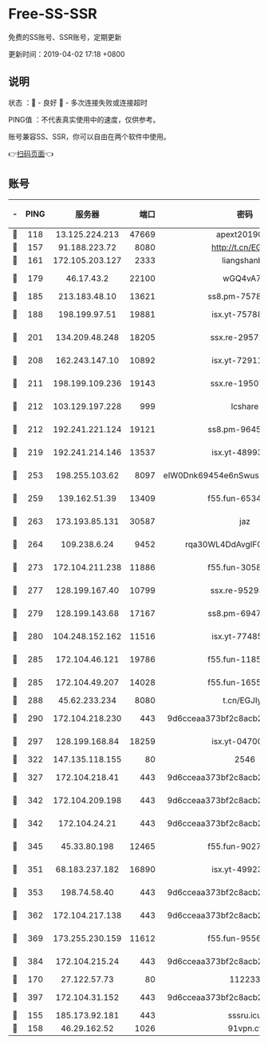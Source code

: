 # Free-SS-SSR

免费的SS账号、SSR账号，定期更新

更新时间：2019-04-02 17:18 +0800

## 说明

状态     ：🙂 - 良好 🙁 - 多次连接失败或连接超时

PING值   ：不代表真实使用中的速度，仅供参考。

账号兼容SS、SSR，你可以自由在两个软件中使用。

👉[扫码页面](https://liesauer.github.io/Free-SS-SSR/)👈

## 账号

|-|PING|服务器|端口|密码|加密方式|区域|
|:----:|:----:|:-----:|-----:|:----:|:----:|:----:|
|🙂|118|13.125.224.213|47669|apext2019001|chacha20|KR|
|🙂|157|91.188.223.72|8080|http://t.cn/EGJIyrl|rc4-md5|RU|
|🙂|161|172.105.203.127|2333|liangshanbo|chacha20|JP|
|🙂|179|46.17.43.2|22100|wGQ4vA7D|aes-256-gcm|RU|
|🙂|185|213.183.48.10|13621|ss8.pm-75785844|rc4-md5|RU|
|🙂|188|198.199.97.51|19881|isx.yt-75788519|aes-256-cfb|US|
|🙂|201|134.209.48.248|18205|ssx.re-29572798|aes-256-cfb|US|
|🙂|208|162.243.147.10|10892|isx.yt-72911637|aes-256-cfb|US|
|🙂|211|198.199.109.236|19143|ssx.re-19507417|aes-256-cfb|US|
|🙂|212|103.129.197.228|999|lcshare|aes-256-cfb|US|
|🙂|212|192.241.221.124|19121|ss8.pm-96452968|aes-256-cfb|US|
|🙂|219|192.241.214.146|13537|isx.yt-48993541|aes-256-cfb|US|
|🙂|253|198.255.103.62|8097|eIW0Dnk69454e6nSwuspv9DmS201tQ0D|aes-256-cfb|US|
|🙂|259|139.162.51.39|13409|f55.fun-65348713|aes-256-cfb|SG|
|🙂|263|173.193.85.131|30587|jaz|aes-256-cfb|US|
|🙂|264|109.238.6.24|9452|rqa30WL4DdAvgIFG6Fs3znzTa|aes-256-cfb|FR|
|🙂|273|172.104.211.238|11886|f55.fun-30589082|aes-256-cfb|US|
|🙂|277|128.199.167.40|10799|ssx.re-95293945|aes-256-cfb|SG|
|🙂|279|128.199.143.68|17167|ss8.pm-69475230|aes-256-cfb|SG|
|🙂|280|104.248.152.162|11516|isx.yt-77485292|aes-256-cfb|SG|
|🙂|285|172.104.46.121|19786|f55.fun-11854129|aes-256-cfb|SG|
|🙂|285|172.104.49.207|14028|f55.fun-16558958|aes-256-cfb|SG|
|🙂|288|45.62.233.234|8080|t.cn/EGJIyrl|rc4-md5|CA|
|🙂|290|172.104.218.230|443|9d6cceaa373bf2c8acb22e60b6a58be6|aes-256-cfb|US|
|🙂|297|128.199.168.84|18259|isx.yt-04700697|aes-256-cfb|SG|
|🙂|322|147.135.118.155|80|2546|chacha20|US|
|🙂|327|172.104.218.41|443|9d6cceaa373bf2c8acb22e60b6a58be6|aes-256-cfb|US|
|🙂|342|172.104.209.198|443|9d6cceaa373bf2c8acb22e60b6a58be6|aes-256-cfb|US|
|🙂|342|172.104.24.21|443|9d6cceaa373bf2c8acb22e60b6a58be6|aes-256-cfb|US|
|🙂|345|45.33.80.198|12465|f55.fun-90274563|aes-256-cfb|US|
|🙂|351|68.183.237.182|16890|isx.yt-49923766|aes-256-cfb|SG|
|🙂|353|198.74.58.40|443|9d6cceaa373bf2c8acb22e60b6a58be6|aes-256-cfb|US|
|🙂|362|172.104.217.138|443|9d6cceaa373bf2c8acb22e60b6a58be6|aes-256-cfb|US|
|🙂|369|173.255.230.159|11612|f55.fun-95562251|aes-256-cfb|US|
|🙂|384|172.104.215.24|443|9d6cceaa373bf2c8acb22e60b6a58be6|aes-256-cfb|US|
|🙂|170|27.122.57.73|80|112233|chacha20|HK|
|🙂|397|172.104.31.152|443|9d6cceaa373bf2c8acb22e60b6a58be6|aes-256-cfb|US|
|🙁|155|185.173.92.181|443|sssru.icu|rc4-md5|RU|
|🙁|158|46.29.162.52|1026|91vpn.cf|rc4-md5|RU|
